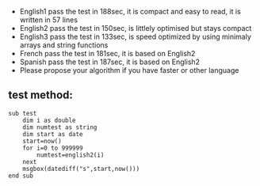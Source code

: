 - English1 pass the test in 188sec, it is compact and easy to read, it is written in 57 lines
- English2 pass the test in 150sec, is littlely optimised but stays compact
- English3 pass the test in 133sec, is speed optimized by using minimaly arrays and string functions
- French pass the test in 181sec, it is based on English2
- Spanish pass the test in 187sec, it is based on English2
- Please propose your algorithm if you have faster or other language

## test method:
 
```
sub test
	dim i as double
	dim numtest as string
	dim start as date
	start=now()
	for i=0 to 999999
		numtest=english2(i)
	next
	msgbox(datediff("s",start,now()))
end sub
```
